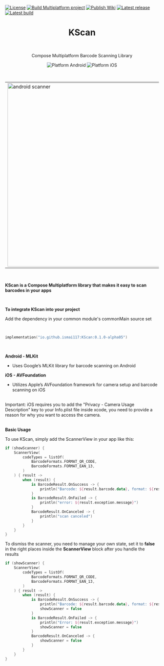 [![License](https://img.shields.io/badge/License-Apache_2.0-blue.svg)](https://opensource.org/licenses/Apache-2.0)
[![Build Multiplatform project](https://github.com/KevinnZou/compose-multiplatform-library-template/actions/workflows/build.yml/badge.svg)](https://github.com/KevinnZou/compose-multiplatform-library-template/actions/workflows/build.yml)
[![Publish Wiki](https://github.com/KevinnZou/compose-multiplatform-library-template/actions/workflows/wiki.yml/badge.svg)](https://github.com/KevinnZou/compose-multiplatform-library-template/actions/workflows/wiki.yml)
[![Latest release](https://img.shields.io/github/v/release/ismai117/KScan?color=brightgreen&label=latest%20release)](https://github.com/ismai117/KScan/releases/latest)
[![Latest build](https://img.shields.io/github/v/release/ismai117/KScan?color=orange&include_prereleases&label=latest%20build)](https://github.com/ismai117/KScan/releases)
<br>
 
<h1 align="center">KScan</h1></br>

<p align="center">
Compose Multiplatform Barcode Scanning Library
</p>

<p align="center">
  <img alt="Platform Android" src="https://img.shields.io/badge/Platform-Android-brightgreen"/>
  <img alt="Platform iOS" src="https://img.shields.io/badge/Platform-iOS-lightgray"/>
</p>

<br>

<div align="center">
  <table>
    <tr>
      <td><img src="https://github.com/user-attachments/assets/24fac096-51f4-4c2c-b02e-b3cd7ff9aa32" alt="android scanner" style="height: 600px; width: auto;" /></td>
      <td><img src="https://github.com/user-attachments/assets/a4c15bc2-77a4-4f26-b803-713baafb76d6" alt="ios scanner" style="height: 600px; width: auto;" /></td>
    </tr>
  </table>
</div>

<br>

<strong>KScan is a Compose Multiplatform library that makes it easy to scan barcodes in your apps</strong>

<br>

<strong>To integrate KScan into your project</strong>

Add the dependency in your common module's commonMain source set

<br>

```Kotlin
implementation("io.github.ismai117:KScan:0.1.0-alpha05")
```

<br>

<strong>Android - MLKit</strong>
- Uses Google’s MLKit library for barcode scanning on Android

<strong>iOS - AVFoundation</strong>
- Utilizes Apple’s AVFoundation framework for camera setup and barcode scanning on iOS

<br>
Important: iOS requires you to add the "Privacy - Camera Usage Description" key to your Info.plist file inside xcode, you need to provide a reason for why you want to access the camera.
</br>

</br>

<strong>Basic Usage</strong>

To use KScan, simply add the ScannerView in your app like this:

```Kotlin
if (showScanner) {
    ScannerView(
        codeTypes = listOf(
            BarcodeFormats.FORMAT_QR_CODE,
            BarcodeFormats.FORMAT_EAN_13,
        )
    ) { result ->
        when (result) {
            is BarcodeResult.OnSuccess -> {
                println("Barcode: ${result.barcode.data}, format: ${result.barcode.format}")
            }
            is BarcodeResult.OnFailed -> {
                println("error: ${result.exception.message}")
            }
            BarcodeResult.OnCanceled -> {
                println("scan canceled")
            }
        }
    }
}
```

To dismiss the scanner, you need to manage your own state, set it to <strong>false</strong> in the right places inside the <strong>ScannerView</strong> block after you handle the results

```Kotlin
if (showScanner) {
    ScannerView(
        codeTypes = listOf(
            BarcodeFormats.FORMAT_QR_CODE,
            BarcodeFormats.FORMAT_EAN_13,
        )
    ) { result ->
        when (result) {
            is BarcodeResult.OnSuccess -> {
                println("Barcode: ${result.barcode.data}, format: ${result.barcode.format}")
                showScanner = false
            }
            is BarcodeResult.OnFailed -> {
                println("Error: ${result.exception.message}")
                showScanner = false
            }
            BarcodeResult.OnCanceled -> {
                showScanner = false
            }
        }
    }
}
```
